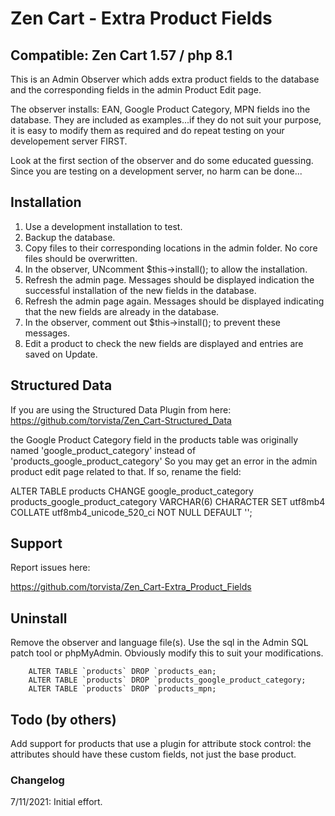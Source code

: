 # Zen Cart - Extra Product Fields

## Compatible: Zen Cart 1.57 / php 8.1

This is an Admin Observer which adds extra product fields to the database and the corresponding fields in the admin Product Edit page.

The observer installs:
EAN, Google Product Category, MPN fields ino the database.
They are included as examples...if they do not suit your purpose, it is easy to modify them as required and do repeat testing on your developement server FIRST.

Look at the first section of the observer and do some educated guessing. Since you are testing on a development server, no harm can be done...

## Installation

1. Use a development installation to test.
2. Backup the database.
3. Copy files to their corresponding locations in the admin folder. No core files should be overwritten.
4. In the observer, UNcomment
$this->install();
to allow the installation.
5. Refresh the admin page. Messages should be displayed indication the successful installation of the new fields in the database.
6. Refresh the admin page again. Messages should be displayed indicating that the new fields are already in the database.
7. In the observer, comment out
$this->install();
to prevent these messages.
8. Edit a product to check the new fields are displayed and entries are saved on Update.

## Structured Data
If you are using the Structured Data Plugin from here:
https://github.com/torvista/Zen_Cart-Structured_Data

the Google Product Category field in the products table was originally named 
'google_product_category'
instead of
'products_google_product_category'
So you may get an error in the admin product edit page related to that. If so, rename the field:

ALTER TABLE products CHANGE google_product_category products_google_product_category VARCHAR(6) CHARACTER SET utf8mb4 COLLATE utf8mb4_unicode_520_ci NOT NULL DEFAULT '';

## Support
Report issues here:

https://github.com/torvista/Zen_Cart-Extra_Product_Fields

## Uninstall
Remove the observer and language file(s).
Use the sql in the Admin SQL patch tool or phpMyAdmin. Obviously modify this to suit your modifications.


        ALTER TABLE `products` DROP `products_ean;
        ALTER TABLE `products` DROP `products_google_product_category;
        ALTER TABLE `products` DROP `products_mpn;


## Todo (by others)
Add support for products that use a plugin for attribute stock control: the attributes should have these custom fields, not just the base product.

### Changelog
7/11/2021: Initial effort.